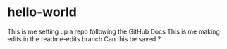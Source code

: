 # hello-world
This is me setting up a repo following the GitHub Docs
This is me making edits in the readme-edits branch
Can this be saved ?
